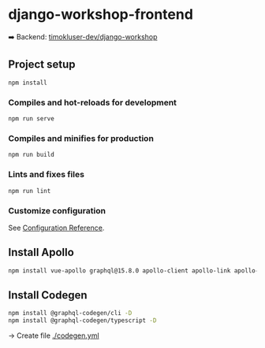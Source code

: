 # django-workshop-frontend

:arrow_right: Backend: [timokluser-dev/django-workshop](https://github.com/timokluser-dev/django-workshop)

## Project setup

```
npm install
```

### Compiles and hot-reloads for development

```
npm run serve
```

### Compiles and minifies for production

```
npm run build
```

### Lints and fixes files

```
npm run lint
```

### Customize configuration

See [Configuration Reference](https://cli.vuejs.org/config/).

## Install Apollo

```bash
npm install vue-apollo graphql@15.8.0 apollo-client apollo-link apollo-link-http apollo-cache-inmemory graphql-tag
```

## Install Codegen

```bash
npm install @graphql-codegen/cli -D
npm install @graphql-codegen/typescript -D
```

→ Create file [./codegen.yml](./codegen.yml)
